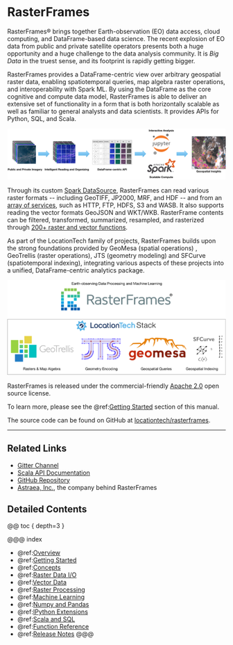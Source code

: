# RasterFrames

RasterFrames® brings together Earth-observation (EO) data access, cloud computing, and DataFrame-based data science. The recent explosion of EO data from public and private satellite operators presents both a huge opportunity and a huge challenge to the data analysis community. It is _Big Data_ in the truest sense, and its footprint is rapidly getting bigger. 

RasterFrames provides a DataFrame-centric view over arbitrary geospatial raster data, enabling spatiotemporal queries, map algebra raster operations, and interoperability with Spark ML. By using the DataFrame as the core cognitive and compute data model, RasterFrames is able to deliver an extensive set of functionality in a form that is both horizontally scalable as well as familiar to general analysts and data scientists. It provides APIs for Python, SQL, and Scala.

![RasterFrames](static/rasterframes-pipeline-nologo.png)

Through its custom [Spark DataSource](https://rasterframes.io/raster-read.html), RasterFrames can read various raster formats -- including GeoTIFF, JP2000, MRF, and HDF -- and from an [array of services](https://rasterframes.io/raster-read.html#uri-formats), such as HTTP, FTP, HDFS, S3 and WASB. It also supports reading the vector formats GeoJSON and WKT/WKB. RasterFrame contents can be filtered, transformed, summarized, resampled, and rasterized through [200+ raster and vector functions](https://rasterframes.io/reference.html).

As part of the LocationTech family of projects, RasterFrames builds upon the strong foundations provided by GeoMesa (spatial operations) , GeoTrellis (raster operations), JTS (geometry modeling) and SFCurve (spatiotemporal indexing), integrating various aspects of these projects into a unified, DataFrame-centric analytics package.

![](static/rasterframes-locationtech-stack.png)

RasterFrames is released under the commercial-friendly [Apache 2.0](https://github.com/locationtech/rasterframes/blob/develop/LICENSE) open source license.

To learn more, please see the @ref:[Getting Started](getting-started.md) section of this manual.

The source code can be found on GitHub at [locationtech/rasterframes](https://github.com/locationtech/rasterframes).

<hr/>

## Related Links

* [Gitter Channel](https://gitter.im/locationtech/rasterframes)
* [Scala API Documentation](latest/api/index.html)
* [GitHub Repository](https://github.com/locationtech/rasterframes)
* [Astraea, Inc.](http://www.astraea.earth/), the company behind RasterFrames

## Detailed Contents

@@ toc { depth=3 }

@@@ index
* @ref:[Overview](description.md)
* @ref:[Getting Started](getting-started.md)
* @ref:[Concepts](concepts.md)
* @ref:[Raster Data I/O](raster-io.md)
* @ref:[Vector Data](vector-data.md)
* @ref:[Raster Processing](raster-processing.md)
* @ref:[Machine Learning](machine-learning.md)
* @ref:[Numpy and Pandas](numpy-pandas.md) 
* @ref:[IPython Extensions](ipython.md) 
* @ref:[Scala and SQL](languages.md)
* @ref:[Function Reference](reference.md)
* @ref:[Release Notes](release-notes.md)
@@@

